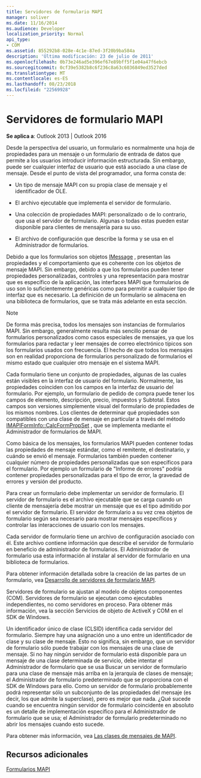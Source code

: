 ```yaml
---
title: Servidores de formulario MAPI
manager: soliver
ms.date: 11/16/2014
ms.audience: Developer
localization_priority: Normal
api_type:
- COM
ms.assetid: 855292b8-028e-4c1e-87ed-3f20b9ba584a
description: 'Última modificación: 23 de julio de 2011'
ms.openlocfilehash: 0b73e246ad5e396ef67e89bff5f1e04a47f6ebcb
ms.sourcegitcommit: 0cf39e5382b8c6f236c8a63c6036849ed3527ded
ms.translationtype: MT
ms.contentlocale: es-ES
ms.lasthandoff: 08/23/2018
ms.locfileid: "22569928"
---
```

# <a name="mapi-form-servers"></a>Servidores de formulario MAPI

  
  
**Se aplica a**: Outlook 2013 | Outlook 2016 
  
Desde la perspectiva del usuario, un formulario es normalmente una hoja de propiedades para un mensaje o un formulario de entrada de datos que permite a los usuarios introducir información estructurada. Sin embargo, puede ser cualquier interfaz de usuario que está asociado a una clase de mensaje. Desde el punto de vista del programador, una forma consta de:
  
- Un tipo de mensaje MAPI con su propia clase de mensaje y el identificador de OLE.
    
- El archivo ejecutable que implementa el servidor de formulario.
    
- Una colección de propiedades MAPI: personalizado o de lo contrario, que usa el servidor de formulario. Algunas o todas estas pueden estar disponible para clientes de mensajería para su uso.
    
- El archivo de configuración que describe la forma y se usa en el Administrador de formularios.
    
Debido a que los formularios son objetos [IMessage](imessageimapiprop.md) , presentan las propiedades y el comportamiento que es coherente con los objetos de mensaje MAPI. Sin embargo, debido a que los formularios pueden tener propiedades personalizadas, controles y una representación para mostrar que es específico de la aplicación, las interfaces MAPI que formularios de uso son lo suficientemente genéricas como para permitir a cualquier tipo de interfaz que es necesario. La definición de un formulario se almacena en una biblioteca de formularios, que se trata más adelante en esta sección. 
  
> [!NOTE]
> De forma más precisa, todos los mensajes son instancias de formularios MAPI. Sin embargo, generalmente resulta más sencillo pensar de formularios personalizados como casos especiales de mensajes, ya que los formularios para redactar y leer mensajes de correo electrónico típicos son los formularios usados con frecuencia. El hecho de que todos los mensajes son en realidad proporciona de formularios personalizado de formularios el mismo estado que cualquier otro mensaje en el sistema MAPI. 
  
Cada formulario tiene un conjunto de propiedades, algunas de las cuales están visibles en la interfaz de usuario del formulario. Normalmente, las propiedades coinciden con los campos en la interfaz de usuario del formulario. Por ejemplo, un formulario de pedido de compra puede tener los campos de elemento, descripción, precio, impuestos y Subtotal. Estos campos son versiones simplemente visual del formulario de propiedades de los mismos nombres. Los clientes de determinar qué propiedades son compatibles con una clase de mensaje en particular a través del método [IMAPIFormInfo::CalcFormPropSet](imapiforminfo-calcformpropset.md) , que se implementa mediante el Administrador de formularios de MAPI. 
  
Como básica de los mensajes, los formularios MAPI pueden contener todas las propiedades de mensaje estándar, como el remitente, el destinatario, y cuándo se envió el mensaje. Formularios también pueden contener cualquier número de propiedades personalizadas que son específicos para el formulario. Por ejemplo un formulario de "Informe de errores" podría contener propiedades personalizadas para el tipo de error, la gravedad de errores y versión del producto.
  
Para crear un formulario debe implementar un servidor de formulario. El servidor de formulario es el archivo ejecutable que se carga cuando un cliente de mensajería debe mostrar un mensaje que es el tipo admitido por el servidor de formulario. El servidor de formulario a su vez crea objetos de formulario según sea necesario para mostrar mensajes específicos y controlar las interacciones de usuario con los mensajes.
  
Cada servidor de formulario tiene un archivo de configuración asociado con él. Este archivo contiene información que describe el servidor de formulario en beneficio de administrador de formularios. El Administrador de formulario usa esta información al instalar al servidor de formulario en una biblioteca de formularios.
  
Para obtener información detallada sobre la creación de las partes de un formulario, vea [Desarrollo de servidores de formulario MAPI](developing-mapi-form-servers.md).
  
Servidores de formulario se ajustan al modelo de objetos componentes (COM). Servidores de formulario se ejecutan como ejecutables independientes, no como servidores en proceso. Para obtener más información, vea la sección Servicios de objeto de ActiveX y COM en el SDK de Windows.
  
Un identificador único de clase (CLSID) identifica cada servidor del formulario. Siempre hay una asignación uno a uno entre un identificador de clase y su clase de mensaje. Esto no significa, sin embargo, que un servidor de formulario sólo puede trabajar con los mensajes de una clase de mensaje. Si no hay ningún servidor de formulario está disponible para un mensaje de una clase determinada de servicio, debe intentar el Administrador de formulario que se usa Buscar un servidor de formulario para una clase de mensaje más arriba en la jerarquía de clases de mensaje; el Administrador de formulario predeterminado que se proporciona con el SDK de Windows para ello. Como un servidor de formulario probablemente podrá representar sólo un subconjunto de las propiedades del mensaje (es decir, los que admite la superclase), pero es mejor que nada. ¿Qué sucede cuando se encuentra ningún servidor de formulario coincidente en absoluto es un detalle de implementación específico para el Administrador de formulario que se usa; el Administrador de formulario predeterminado no abrir los mensajes cuando esto sucede.
  
Para obtener más información, vea [Las clases de mensajes de MAPI](mapi-message-classes.md).
  
## <a name="see-also"></a>Recursos adicionales



[Formularios MAPI](mapi-forms.md)

